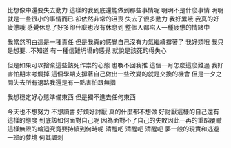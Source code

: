 比想像中還要失去動力 這樣的我到底還能做到那些事情呢
明明不是什麼事情 明明就是一些很小的事情而已 卻依然非常的沮喪 失去了很多動力 我好累哦 我真的好疲憊哦 感覺休息了好多卻什麼也沒有休息到 整個人都陷入一種疲憊的情緒中

我當然明白這是一種責任 但是我真的感覺自己沒有力氣繼續撐著了 我好類哦 我只是想要...不知道 有一種信難坍塌的感覺 就說是該死的得失心

但是如果可以捨棄這些該死作祟的心態 也喚不回我推 這個一月怎麼這麼難過 我好害怕期末考爛掉 這個學期支撐著自己做出一些改變的就是交換的機會 但是一夕之間失去所有退路我還是有一點害怕跟無措

我想穩定好心態準備東西 但是獨不進去任何東西

今天也不想努力 不想讀書 好煩好討厭 真的什麼都不想做 好討厭這樣的自己還有這樣的態度 到底該如何面對自己呢 因為面對不了自己的失敗因此一再的重蹈覆轍 這樣無限的輪迴究竟要持續到何時呢 清醒吧 清醒吧 清醒吧
夢一般的現實和逃避一班的夢境 何其諷刺
